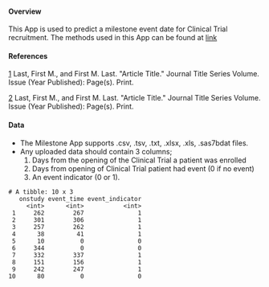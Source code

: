 #### Overview

This App is used to predict a milestone event date for Clinical Trial
recruitment. The methods used in this App can be found at
[link](www.rstudio.com)



#### References

[1](www.rstudio.com) Last, First M., and First M. Last. "Article Title."
Journal Title Series Volume. Issue (Year Published): Page(s). Print.

[2](www.rstudio.com) Last, First M., and First M. Last. "Article Title."
Journal Title Series Volume. Issue (Year Published): Page(s). Print.



#### Data

-   The Milestone App supports .csv, .tsv, .txt, .xlsx, .xls, .sas7bdat
    files.
-   Any uploaded data should contain 3 columns;
    1.  Days from the opening of the Clinical Trial a patient was
        enrolled
    2.  Days from opening of Clinical Trial patient had event (0 if no
        event)
    3.  An event indicator (0 or 1).

<!-- -->

    # A tibble: 10 x 3
       onstudy event_time event_indicator
         <int>      <int>           <int>
     1     262        267               1
     2     301        306               1
     3     257        262               1
     4      38         41               1
     5      10          0               0
     6     344          0               0
     7     332        337               1
     8     151        156               1
     9     242        247               1
    10      80          0               0
